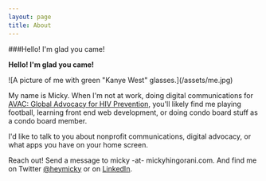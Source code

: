 ```yaml
---
layout: page
title: About
---
```


###Hello! I'm glad you came!

**Hello! I'm glad you came!**

<div class="profilePic">
![A picture of me with green "Kanye West" glasses.](/assets/me.jpg)
</div>

My name is Micky. When I'm not at work, doing digital communications for [AVAC: Global Advocacy for HIV Prevention](http://www.avac.org/), you'll likely find me playing football, learning front end web development, or doing condo board stuff as a condo board member.

I'd like to talk to you about nonprofit communications, digital advocacy, or what apps you have on your home screen.

Reach out! Send a message to micky -at- mickyhingorani.com. And find me on Twitter [@heymicky](http://www.twitter.com/heymicky) or on [LinkedIn](http://www.linkedin.com/in/mhingorani).

